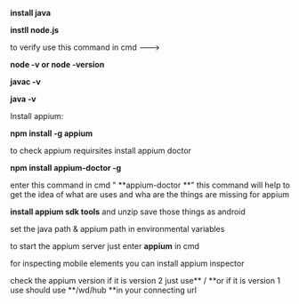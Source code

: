 **install java**

**instll node.js**

to verify use this command in cmd --->

**node -v or node -version**

**javac -v**

**java -v**

Install appium:

**npm install -g appium**

to check appium requirsites install appium doctor

**npm install appium-doctor -g**

enter this command in cmd " **appium-doctor **" this command will help to get the idea of what are uses and wha are the things are missing for appium

**install appium sdk tools** and unzip save those things as android 

set the java path & appium path in environmental variables

to start the appium server just enter **appium** in cmd

for inspecting mobile elements you can install appium inspector 

check the appium version if it is version 2 just use** / **or if it is version 1 use should use **/wd/hub **in your connecting url


